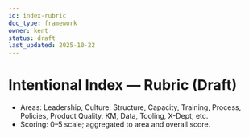 ```yaml
---
id: index-rubric
doc_type: framework
owner: kent
status: draft
last_updated: 2025-10-22
---
```


# Intentional Index — Rubric (Draft)

- Areas: Leadership, Culture, Structure, Capacity, Training, Process, Policies, Product Quality, KM, Data, Tooling, X-Dept, etc.
- Scoring: 0–5 scale; aggregated to area and overall score.
